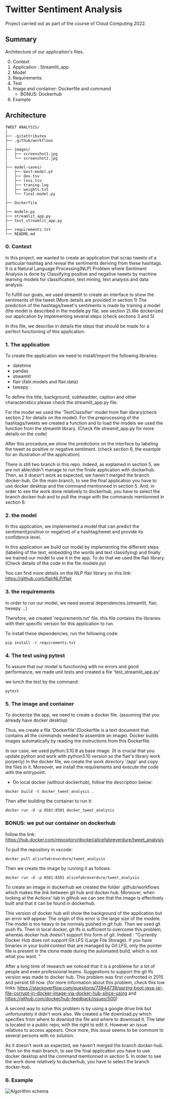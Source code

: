 # Twitter Sentiment Analysis

Project carried out as part of the course of Cloud Computing 2022.

## Summary

   Architecture of our applicaiton's files.

0. Context
1. Application : Streamlit_app
2. Model
3. Requirements
4. Test 
5. Image and container: Dockerfile and command
   - BONUS: Dockerhub
6. Example

## Architecture
```
TWEET ANALYSIS/
│
├── .gitattributes
├── .github/workflows
│
├── images/
│   ├── screenshot1.jpg
│   └── screenshot2.jpg
|
├── model-saves/
│   ├── best-model.pt
│   ├── dev.tsv
│   ├── loss.tsv
│   ├── traning.log
│   ├── weights.txt
│   └── final-model.py
│
├── Dockerfile
│
├── modele.py
├── streamlit_app.py
├── test_streamlit_app.py
│
├── requirements.txt
└── README.md
```

### 0. Context

In this project, we wanted to create an application that scrap tweets of a particular hashtag and reveal the
sentiments deriving from these hashtags.
It is a Natural Language Processing(NLP) Problem where Sentiment Analysis is done by Classifying positive and negative tweets by machine learning models for classification, text mining, text analysis and data analysis.

To fulfill our goals, we used streamlit to create an interface to show the sentiments of the tweet.(More details 
are provided in section 1) 
The prediction of the hashtags/tweet's sentiments is made by training a model (the model is described in the modele.py file, see section 2).We dockerized our application by implementing several steps (check sections 3 and 5) 

In this file, we describe in details the steps that should be made for a perfect functioning of this application.

### 1. The application

To create the application we need to install/import the following libraries:
- datetime
- pandas
- streamlit
- flair (falir.models and flair.data)
- tweepy

To define the title, background, subheadder, caption and other characteristics please check the streamlit_app.py file.

For the model we used the 'TextClassifier' model from flair library(check section 2 for details on the model).
For the preprocessing of the hashtags/tweets we created a function and to load the models we used the function from the streamlit library. (Check file streamit_app.py for more details on the code)

After this procedure,we show the predictions on the interface by labeling the tweet as positive or negative sentiment.
(check section 6, the example for an illustration of the application)

There is still two branch in this repo. Indeed, as explained in section 5, we are not able/didn't manage to run the finale application with dockerhub. Then, as it doesn't work as expected, we haven't merged the branch docker-hub. On the main branch, to see the final application you have to use docker desktop and the command mentionned in section 5. And, in order to see the work done relatively to dockerhub, you have to select the branch docker-hub and to pull the image with the commands mentionned in section 6.

### 2. the model

In this application, we implemented a model that can predict the sentiment(positive or negative) of a hashtag/tweet and provide its confidence level. 

In this application we build our model by implementing the different steps (labeling of the text, embedding the words and text classifying) and finally we trained our model to use it in the app. To do that we used the flair library. (Check details of the code in the file modele.py)

You can find more details on the NLP flair library on this link:
https://github.com/flairNLP/flair

### 3. the requirements

In order to run our model, we need several dependencies.(streamlit, flair, tweepy ...)

Therefore, we created 'requirements.txt' file. this file contains the libraries with their specific version for this application to run.

To install these dependencies, run the following code: 

```
pip install -r requirements.txt
```

### 4. The test using pytest

To assure that our model is functioning with no errors and good performance, we made unit tests and created a file 'test_streamlit_app.py'

we lunch the test by the command:

```
pytest
```

### 5. The image and container

To dockerize the app, we need to create a docker file. (assuming that you already have docker desktop)

Thus, we create a file 'Dockerfile'.(Dockerfile is a text document that contains all the commands needed to assemble an image).
Docker builds images automatically by reading the instructions from this Dockerfile.

In our case, we used python:3.10.8 as base image. (It is crucial that you update python and work with python3.10 version so the flair's library work porperly)
In the docker file, we create the work directory '/app' and copy the files in it. Moreover, we install the requirements and execute the code with the entrypoint.

 - On local docker (without dockerhub), follow the description below:
```
docker build -t docker_tweet_analysis .
```

Then after building the container to run it:
```
docker run -d -p 8501:8501 docker_tweet_analysis
```

### BONUS: we put our container on dockerhub
follow the link: https://hub.docker.com/repository/docker/alicefabreverdure/tweet_analysis

To pull the repository in vscode: 
```
docker pull alicefabreverdure/tweet_analysis
```
Then we create the image by running it as follows:
```
docker run -d -p 8501:8501 alicefabreverdure/tweet_analysis
```
To create an image in dockerhub we created the folder .github/workflows which makes the link between git hub and docker hub. Moreover, when looking at the Actions' tab in github we can see that the image is effectively built and that it can be found in dockerhub.

This version of docker hub will show the background of the application but an error will appear. The origin of this error is the large size of the modele. The model is too heavy to be normaly pushed in git hub. Then we used git push lfs. Then in local docker, git lfs is sufficient to overcome this problem, whereas docker hub doesn't support this form of git. Indeed : "Currently Docker Hub does not support Git LFS (Large File Storage). If you have binaries in your build context that are managed by Git LFS, only the pointer file is present in the clone made during the automated build, which is not what you want. "

After a long time of research we noticed that it is a probleme for a lot of people and even professional teams. Suggestions to support the git lfs version was made to docker hub. This problem was first confronted in 2015 and persist till now. (for more information about this problem, check this tow links: https://stackoverflow.com/questions/73944739/spring-boot-java-jar-file-corrupt-in-docker-image-via-docker-hub-since-using
and  https://github.com/docker/hub-feedback/issues/500)  

A second way to solve this problem is by using a google drive link but unfortunately it didn't work also. We created a file download.py which specifies from where to downlod the file and where to download it. The later is located in a public repo, with the right to edit it. However an issue relatives to access appears. Once more, this issue seems to be commom to several persons with no solution.

As it doesn't work as expected, we haven't merged the branch docker-hub. Then on the main branch, to see the final application you have to use docker desktop and the command mentionned in section 5. In order to see the work done relatively to dockerhub, you have to select the branch docker-hub.

### 6. Example
![Algorithm schema](./images/Screenshot1.jpg)
